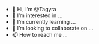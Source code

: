 - 👋 Hi, I’m @Tagyra
- 👀 I’m interested in ...
- 🌱 I’m currently learning ...
- 💞️ I’m looking to collaborate on ...
- 📫 How to reach me ...

<!---
Tagyra/Tagyra is a ✨ special ✨ repository because its `README.md` (this file) appears on your GitHub profile.
You can click the Preview link to take a look at your changes.
--->
